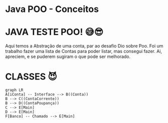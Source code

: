 # Java POO - Conceitos

# JAVA TESTE POO! :sweat_smile::sunglasses:

Aqui temos a Abstração de uma conta, par ao desafio Dio sobre Poo.
Foi um trabalho fazer uma lista de Contas para poder listar, mas consegui fazer. 
Ai, apreciem, e se puderem sugiram o que pode ser melhorado. 


# CLASSES :smiling_imp:

```mermaid
graph LR
A[iConta] -- Interface --> B((Conta))
B --> C((ContaCorrente))
B --> D((ContaPoupança))
C --> E[Main]
D --> E[Main]
F[Banco] -- Chamado --> E[Main]
```